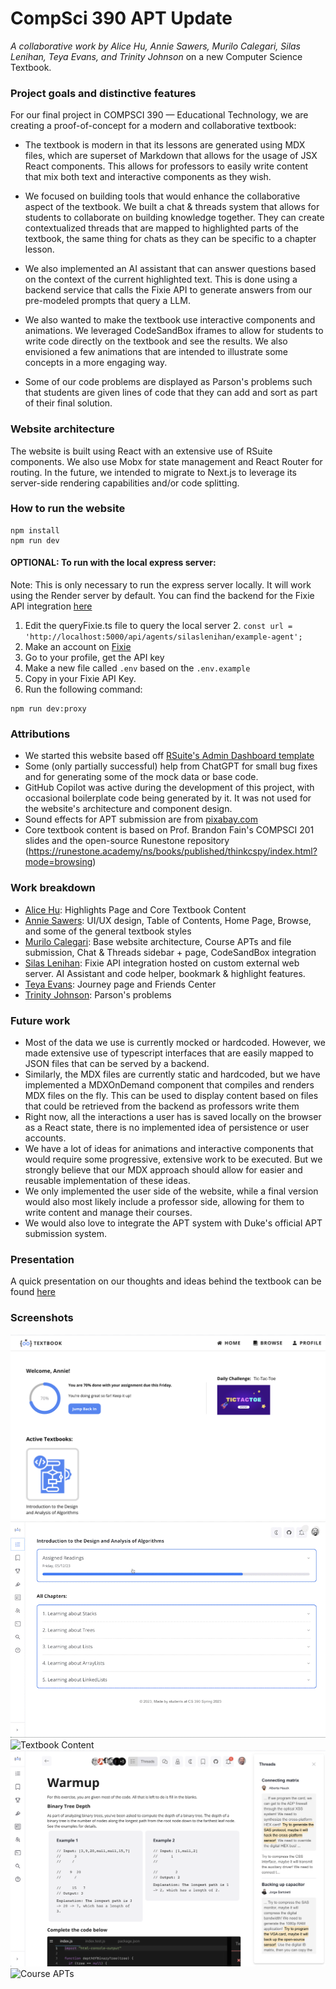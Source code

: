 # CompSci 390 APT Update

_A collaborative work by Alice Hu, Annie Sawers, Murilo Calegari, Silas Lenihan, Teya Evans, and Trinity Johnson_ on a new Computer Science Textbook.

### Project goals and distinctive features

For our final project in COMPSCI 390 — Educational Technology,
we are creating a proof-of-concept for a modern and collaborative textbook:

- The textbook is modern in that its lessons are generated using
  MDX files, which are superset of Markdown that allows for the
  usage of JSX React components. This allows for professors to easily
  write content that mix both text and interactive components as they wish.

- We focused on building tools that would enhance the collaborative
  aspect of the textbook. We built a chat & threads system that allows
  for students to collaborate on building knowledge together.
  They can create contextualized threads that are mapped
  to highlighted parts of the textbook, the same thing for chats as they can be specific
  to a chapter lesson.

- We also implemented an AI assistant that can answer questions based on the context
  of the current highlighted text. This is done using a backend service that calls
  the Fixie API to generate answers from our pre-modeled prompts that query a LLM.

- We also wanted to make the textbook use interactive components and animations.
  We leveraged CodeSandBox iframes to allow for students to write code directly
  on the textbook and see the results. We also envisioned a few animations that
  are intended to illustrate some concepts in a more engaging way.

- Some of our code problems are displayed as Parson's problems such that students
  are given lines of code that they can add and sort as part of their final solution.

### Website architecture

The website is built using React with an extensive use of RSuite components.
We also use Mobx for state management and React Router for routing. In the future,
we intended to migrate to Next.js to leverage its server-side rendering capabilities
and/or code splitting.

### How to run the website

```
npm install
npm run dev
```

#### OPTIONAL: To run with the local express server:

Note: This is only necessary to run the express server locally.
It will work using the Render server by default.
You can find the backend for the Fixie API integration [here](https://github.com/silaslenihan/online-textbook-backend)

1. Edit the queryFixie.ts file to query the local server 2. `const url = 'http://localhost:5000/api/agents/silaslenihan/example-agent';`
2. Make an account on [Fixie](app.fixie.ai)
3. Go to your profile, get the API key
4. Make a new file called `.env` based on the `.env.example`
5. Copy in your Fixie API Key.
6. Run the following command:

```
npm run dev:proxy
```

### Attributions

- We started this website based off [RSuite's Admin Dashboard template](https://github.com/rsuite/rsuite-admin-template)
- Some (only partially successful) help from ChatGPT for small bug fixes and for generating some of the mock data or base code.
- GitHub Copilot was active during the development of this project, with occasional boilerplate code being generated by it.
  It was not used for the website's architecture and component design.
- Sound effects for APT submission are from [pixabay.com](https://pixabay.com/sound-effects/)
- Core textbook content is based on Prof. Brandon Fain's COMPSCI 201 slides and the open-source Runestone repository (https://runestone.academy/ns/books/published/thinkcspy/index.html?mode=browsing)

### Work breakdown

- [Alice Hu](https://github.com/aliceyuhehu): Highlights Page and Core Textbook Content
- [Annie Sawers](https://github.com/anniesawers): UI/UX design, Table of Contents, Home Page, Browse, and some of the general textbook styles
- [Murilo Calegari](https://github.com/MuriloCalegari): Base website architecture, Course APTs and file submission, Chat & Threads sidebar + page, CodeSandBox integration
- [Silas Lenihan](https://github.com/silaslenihan): Fixie API integration hosted on custom external web server. AI Assistant and code helper, bookmark & highlight features.
- [Teya Evans](https://github.com/teyaevans): Journey page and Friends Center
- [Trinity Johnson](https://github.com/nerdyTJ): Parson's problems

### Future work

- Most of the data we use is currently mocked or hardcoded.
  However, we made extensive use of typescript interfaces that are easily
  mapped to JSON files that can be served by a backend.
- Similarly, the MDX files are currently static and hardcoded,
  but we have implemented a MDXOnDemand component that compiles
  and renders MDX files on the fly. This can be used to display content
  based on files that could be retrieved from the backend as professors
  write them
- Right now, all the interactions a user has is saved locally on the browser
  as a React state, there is no implemented idea of persistence or user accounts.
- We have a lot of ideas for animations and interactive components that
  would require some progressive, extensive work to be executed.
  But we strongly believe that our MDX approach should allow for easier
  and reusable implementation of these ideas.
- We only implemented the user side of the website,
  while a final version would also most likely include a professor side,
  allowing for them to write content and manage their courses.
- We would also love to integrate the APT system with Duke's official
  APT submission system.

### Presentation

A quick presentation on our thoughts and ideas behind the textbook can be found [here](https://github.com/MuriloCalegari/NewAPTWebsite/blob/20c6cbb292e7258e13e01668e45d81daea4072fa/images/CS390%20Project.pdf)

### Screenshots

![Home Page](./images/1_home_page.png)
![Table of Contents](./images/2_table_of_contents.gif)
![Textbook Content](./images/3_textbook_content.gif)
![Textbook content threads](./images/4_textbook_content_threads.png)
![Course APTs](./images/5_course_apts.gif)
